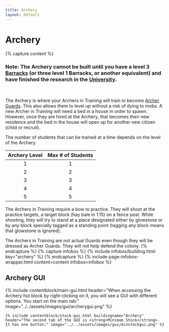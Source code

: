 ```yaml
---
title: Archery
layout: default
---
```

# Archery

{% capture content %}
### Note: The Archery cannot be built until you have a level 3 [Barracks](../../source/buildings/barracks) (or three level 1 Barracks, or another equivalent) and have finished the research in the [University](../../source/buildings/university).
<BR>

The Archery is where your Archers in Training will train to become [Archer Guards](../../source/workers/guard). This also allows them to level up without a risk of dying to mobs. A new Archer in Training will need a bed in a house in order to spawn. However, once they are hired at the Archery, that becomes their new residence and the bed in the house will open up for another new citizen (child or recruit).

The number of students that can be trained at a time depends on the level of the Archery. 

| Archery Level | Max # of Students |
| :----: | :----: |
| 1 | 1 |
| 2 | 2 |
| 3 | 3 |
| 4 | 4 |
| 5 | 5 |

The Archers in Training require a bow to practice. They will shoot at the practice targets, a target block (hay bale in 1.15) on a fence post. While shooting, they will try to stand at a place designated either by glowstone or by any block specially tagged as a standing point (tagging any block means that glowstone is ignored).

The Archers in Training are not actual Guards even though they will be dressed as Archer Guards. They will not help defend the colony.
{% endcapture %}
{% capture infobox %}
{% include infobox/building.html key="archery" %}
{% endcapture %}
{% include page-infobox-wrapper.html content=content infobox=infobox %}

## Archery GUI

<div class="row">
  <div class="col">
    {% include contentblock/main-gui.html header="When accessing the Archery hut block by right-clicking on it, you will see a GUI with different options. You start on the main tab:" image="../../assets/images/gui/archerygui.png" %}

    {% include contentblock/stock-gui.html buildingname="Archery" header="The second tab of the GUI is <strong>Minimum Stock</strong>. It has one button:" image="../../assets/images/gui/minstockgui.png" %}
  </div>
</div>
